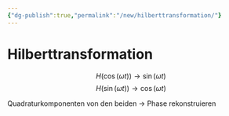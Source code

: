 ```yaml
---
{"dg-publish":true,"permalink":"/new/hilberttransformation/"}
---
```


# Hilberttransformation
$$H(\cos(\omega t))\to\sin(\omega t)$$
$$H(\sin(\omega t))\to\cos(\omega t)$$

Quadraturkomponenten von den beiden -> Phase rekonstruieren